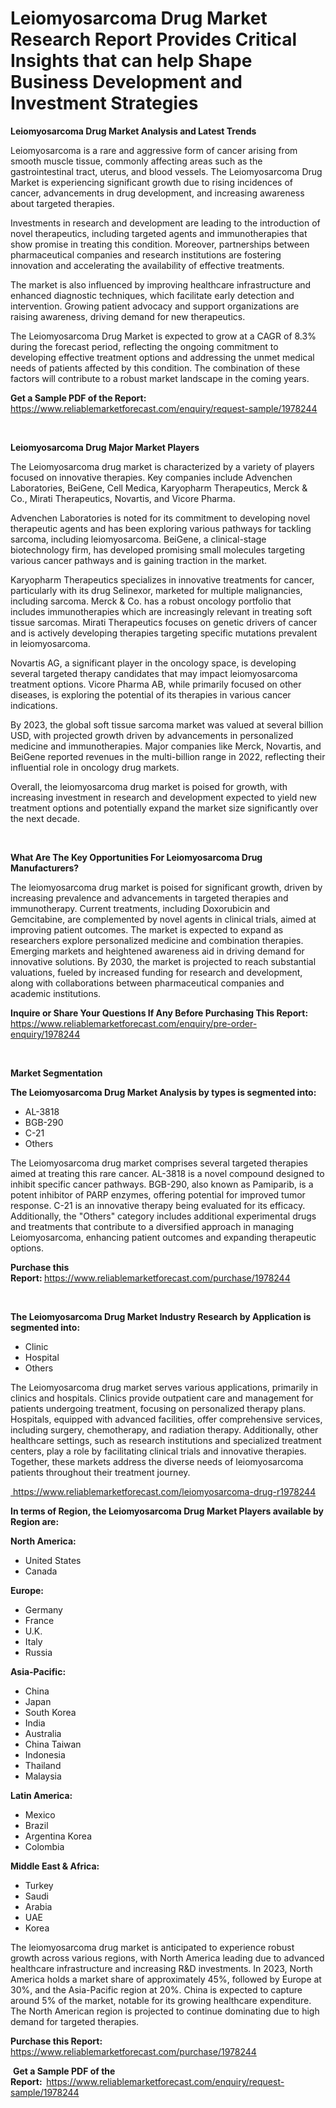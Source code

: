 <p><h1>Leiomyosarcoma Drug Market Research Report Provides Critical Insights that can help Shape Business Development and Investment Strategies</h1></p><p><strong>Leiomyosarcoma Drug Market Analysis and Latest Trends</strong></p>
<p><p>Leiomyosarcoma is a rare and aggressive form of cancer arising from smooth muscle tissue, commonly affecting areas such as the gastrointestinal tract, uterus, and blood vessels. The Leiomyosarcoma Drug Market is experiencing significant growth due to rising incidences of cancer, advancements in drug development, and increasing awareness about targeted therapies. </p><p>Investments in research and development are leading to the introduction of novel therapeutics, including targeted agents and immunotherapies that show promise in treating this condition. Moreover, partnerships between pharmaceutical companies and research institutions are fostering innovation and accelerating the availability of effective treatments.</p><p>The market is also influenced by improving healthcare infrastructure and enhanced diagnostic techniques, which facilitate early detection and intervention. Growing patient advocacy and support organizations are raising awareness, driving demand for new therapeutics.</p><p>The Leiomyosarcoma Drug Market is expected to grow at a CAGR of 8.3% during the forecast period, reflecting the ongoing commitment to developing effective treatment options and addressing the unmet medical needs of patients affected by this condition. The combination of these factors will contribute to a robust market landscape in the coming years.</p></p>
<p><strong>Get a Sample PDF of the Report:&nbsp;</strong> <a href="https://www.reliablemarketforecast.com/enquiry/request-sample/1978244?utm_campaign=3580&utm_medium=2&utm_source=Github&utm_content=ia&utm_term=19042025&utm_id=leiomyosarcoma-drug">https://www.reliablemarketforecast.com/enquiry/request-sample/1978244</a></p>
<p>&nbsp;</p>
<p><strong>Leiomyosarcoma Drug Major Market Players</strong></p>
<p><p>The Leiomyosarcoma drug market is characterized by a variety of players focused on innovative therapies. Key companies include Advenchen Laboratories, BeiGene, Cell Medica, Karyopharm Therapeutics, Merck & Co., Mirati Therapeutics, Novartis, and Vicore Pharma. </p><p>Advenchen Laboratories is noted for its commitment to developing novel therapeutic agents and has been exploring various pathways for tackling sarcoma, including leiomyosarcoma. BeiGene, a clinical-stage biotechnology firm, has developed promising small molecules targeting various cancer pathways and is gaining traction in the market.</p><p>Karyopharm Therapeutics specializes in innovative treatments for cancer, particularly with its drug Selinexor, marketed for multiple malignancies, including sarcoma. Merck & Co. has a robust oncology portfolio that includes immunotherapies which are increasingly relevant in treating soft tissue sarcomas. Mirati Therapeutics focuses on genetic drivers of cancer and is actively developing therapies targeting specific mutations prevalent in leiomyosarcoma.</p><p>Novartis AG, a significant player in the oncology space, is developing several targeted therapy candidates that may impact leiomyosarcoma treatment options. Vicore Pharma AB, while primarily focused on other diseases, is exploring the potential of its therapies in various cancer indications.</p><p>By 2023, the global soft tissue sarcoma market was valued at several billion USD, with projected growth driven by advancements in personalized medicine and immunotherapies. Major companies like Merck, Novartis, and BeiGene reported revenues in the multi-billion range in 2022, reflecting their influential role in oncology drug markets. </p><p>Overall, the leiomyosarcoma drug market is poised for growth, with increasing investment in research and development expected to yield new treatment options and potentially expand the market size significantly over the next decade.</p></p>
<p>&nbsp;</p>
<p><strong>What Are The Key Opportunities For Leiomyosarcoma Drug Manufacturers?</strong></p>
<p><p>The leiomyosarcoma drug market is poised for significant growth, driven by increasing prevalence and advancements in targeted therapies and immunotherapy. Current treatments, including Doxorubicin and Gemcitabine, are complemented by novel agents in clinical trials, aimed at improving patient outcomes. The market is expected to expand as researchers explore personalized medicine and combination therapies. Emerging markets and heightened awareness aid in driving demand for innovative solutions. By 2030, the market is projected to reach substantial valuations, fueled by increased funding for research and development, along with collaborations between pharmaceutical companies and academic institutions.</p></p>
<p><strong>Inquire or Share Your Questions If Any Before Purchasing This Report:</strong> <a href="https://www.reliablemarketforecast.com/enquiry/pre-order-enquiry/1978244?utm_campaign=3580&utm_medium=2&utm_source=Github&utm_content=ia&utm_term=19042025&utm_id=leiomyosarcoma-drug">https://www.reliablemarketforecast.com/enquiry/pre-order-enquiry/1978244</a></p>
<p>&nbsp;</p>
<p><strong>Market Segmentation</strong></p>
<p><strong>The Leiomyosarcoma Drug Market Analysis by types is segmented into:</strong></p>
<p><ul><li>AL-3818</li><li>BGB-290</li><li>C-21</li><li>Others</li></ul></p>
<p><p>The Leiomyosarcoma drug market comprises several targeted therapies aimed at treating this rare cancer. AL-3818 is a novel compound designed to inhibit specific cancer pathways. BGB-290, also known as Pamiparib, is a potent inhibitor of PARP enzymes, offering potential for improved tumor response. C-21 is an innovative therapy being evaluated for its efficacy. Additionally, the "Others" category includes additional experimental drugs and treatments that contribute to a diversified approach in managing Leiomyosarcoma, enhancing patient outcomes and expanding therapeutic options.</p></p>
<p><strong>Purchase this Report:&nbsp;</strong><a href="https://www.reliablemarketforecast.com/purchase/1978244?utm_campaign=3580&utm_medium=2&utm_source=Github&utm_content=ia&utm_term=19042025&utm_id=leiomyosarcoma-drug">https://www.reliablemarketforecast.com/purchase/1978244</a></p>
<p>&nbsp;</p>
<p><strong>The Leiomyosarcoma Drug Market Industry Research by Application is segmented into:</strong></p>
<p><ul><li>Clinic</li><li>Hospital</li><li>Others</li></ul></p>
<p><p>The Leiomyosarcoma drug market serves various applications, primarily in clinics and hospitals. Clinics provide outpatient care and management for patients undergoing treatment, focusing on personalized therapy plans. Hospitals, equipped with advanced facilities, offer comprehensive services, including surgery, chemotherapy, and radiation therapy. Additionally, other healthcare settings, such as research institutions and specialized treatment centers, play a role by facilitating clinical trials and innovative therapies. Together, these markets address the diverse needs of leiomyosarcoma patients throughout their treatment journey.</p></p>
<p><a href="https://www.reliablemarketforecast.com/leiomyosarcoma-drug-r1978244?utm_campaign=3580&utm_medium=2&utm_source=Github&utm_content=ia&utm_term=19042025&utm_id=leiomyosarcoma-drug">&nbsp;https://www.reliablemarketforecast.com/leiomyosarcoma-drug-r1978244</a></p>
<p><strong>In terms of Region, the Leiomyosarcoma Drug Market Players available by Region are:</strong></p>
<p>
    <p> <strong> North America: </strong>
        <ul>
            <li>United States</li>
            <li>Canada</li>
        </ul>
        </p> 
    <p> <strong> Europe: </strong>
        <ul>
            <li>Germany</li>
            <li>France</li>
            <li>U.K.</li>
            <li>Italy</li>
            <li>Russia</li>
        </ul>
        </p> 
    <p> <strong> Asia-Pacific: </strong>
        <ul>
            <li>China</li>
            <li>Japan</li>
            <li>South Korea</li>
            <li>India</li>
            <li>Australia</li>
            <li>China Taiwan</li>
            <li>Indonesia</li>
            <li>Thailand</li>
            <li>Malaysia</li>
        </ul>
        </p> 
    <p> <strong> Latin America: </strong>
        <ul>
            <li>Mexico</li>
            <li>Brazil</li>
            <li>Argentina Korea</li>
            <li>Colombia</li>
        </ul>
        </p> 
    <p> <strong> Middle East & Africa: </strong>
        <ul>
            <li>Turkey</li>
            <li>Saudi</li>
            <li>Arabia</li>
            <li>UAE</li>
            <li>Korea</li>
        </ul>
    </p>
    </p>
<p><p>The leiomyosarcoma drug market is anticipated to experience robust growth across various regions, with North America leading due to advanced healthcare infrastructure and increasing R&D investments. In 2023, North America holds a market share of approximately 45%, followed by Europe at 30%, and the Asia-Pacific region at 20%. China is expected to capture around 5% of the market, notable for its growing healthcare expenditure. The North American region is projected to continue dominating due to high demand for targeted therapies.</p></p>
<p><strong>Purchase this Report: </strong><a href="https://www.reliablemarketforecast.com/purchase/1978244?utm_campaign=3580&utm_medium=2&utm_source=Github&utm_content=ia&utm_term=19042025&utm_id=leiomyosarcoma-drug">https://www.reliablemarketforecast.com/purchase/1978244</a></p>
<p>&nbsp;<strong>Get a Sample PDF of the Report:&nbsp;&nbsp;</strong><a href="https://www.reliablemarketforecast.com/enquiry/request-sample/1978244?utm_campaign=3580&utm_medium=2&utm_source=Github&utm_content=ia&utm_term=19042025&utm_id=leiomyosarcoma-drug">https://www.reliablemarketforecast.com/enquiry/request-sample/1978244</a></p>
<p><strong></strong></p>
<p><p></p><p></p><p></p></p>